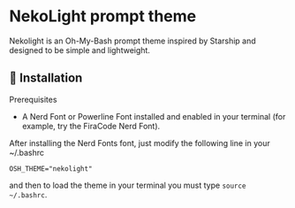 # NekoLight prompt theme

Nekolight is an Oh-My-Bash prompt theme inspired by Starship and designed to be simple and lightweight.

## 🚀 Installation

Prerequisites
- A Nerd Font or Powerline Font installed and enabled in your terminal (for example, try the FiraCode Nerd Font).

After installing the Nerd Fonts font, just modify the following line in your ~/.bashrc

```shell
OSH_THEME="nekolight"
```

and then to load the theme in your terminal you must type `source ~/.bashrc`.
